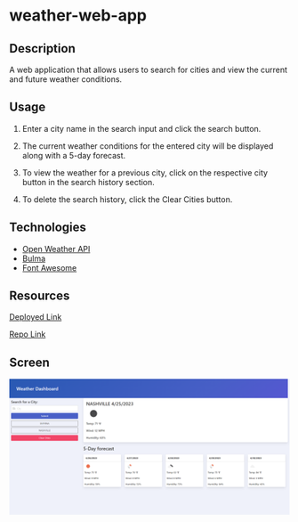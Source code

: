 # weather-web-app


## Description

A web application that allows users to search for cities and view the current and future weather conditions.


## Usage

1. Enter a city name in the search input and click the search button.

2. The current weather conditions for the entered city will be displayed along with a 5-day forecast.

3. To view the weather for a previous city, click on the respective city button in the search history section.

4. To delete the search history, click the Clear Cities button.



## Technologies

* [Open Weather API](https://openweathermap.org/api)
* [Bulma](https://bulma.io/)
* [Font Awesome](https://fontawesome.com/)


## Resources

[Deployed Link](https://zgibbs58.github.io/weather-web-app/)

[Repo Link](https://github.com/Zgibbs58/weather-web-app)

## Screen

![Screenshot](./assets/images/weather-web-app-screenshot.png)